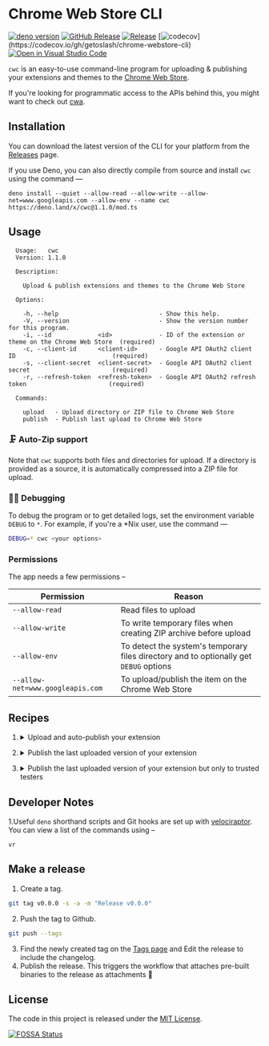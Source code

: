 <!-- deno-fmt-ignore-file -->
# Chrome Web Store CLI

[![deno version](https://img.shields.io/badge/deno-^1.16.3-lightgrey?logo=deno)](https://github.com/denoland/deno)
[![GitHub Release](https://img.shields.io/github/release/getoslash/chrome-webstore-cli.svg)](https://github.com/getoslash/chrome-webstore-cli/releases)
[![Release](https://github.com/getoslash/chrome-webstore-cli/actions/workflows/release.yml/badge.svg)](https://github.com/getoslash/chrome-webstore-cli/actions/workflows/release.yml)
[![codecov](https://codecov.io/gh/getoslash/chrome-webstore-cli/branch/main/graph/badge.svg?token=???)](https://codecov.io/gh/getoslash/chrome-webstore-cli)
[![Open in Visual Studio Code](https://open.vscode.dev/badges/open-in-vscode.svg)](https://open.vscode.dev/getoslash/chrome-webstore-cli)

`cwc` is an easy-to-use command-line program for uploading & publishing your
extensions and themes to the
[Chrome Web Store](https://chrome.google.com/webstore/category/extensions).

If you're looking for programmatic access to the APIs behind this, you might
want to check out [cwa](https://github.com/getoslash/chrome-webstore-api).

## Installation

You can download the latest version of the CLI for your platform from the
[Releases](https://github.com/getoslash/chrome-webstore-cli/releases) page.

If you use Deno, you can also directly compile from source and install `cwc`
using the command —

```
deno install --quiet --allow-read --allow-write --allow-net=www.googleapis.com --allow-env --name cwc https://deno.land/x/cwc@1.1.0/mod.ts
```

## Usage

```
  Usage:   cwc
  Version: 1.1.0

  Description:

    Upload & publish extensions and themes to the Chrome Web Store

  Options:

    -h, --help                            - Show this help.
    -V, --version                         - Show the version number for this program.
    -i, --id             <id>             - ID of the extension or theme on the Chrome Web Store  (required)
    -c, --client-id      <client-id>      - Google API OAuth2 client ID                           (required)
    -s, --client-secret  <client-secret>  - Google API OAuth2 client secret                       (required)
    -r, --refresh-token  <refresh-token>  - Google API OAuth2 refresh token                       (required)

  Commands:

    upload   - Upload directory or ZIP file to Chrome Web Store
    publish  - Publish last upload to Chrome Web Store
```

### 🗜 Auto-Zip support

Note that `cwc` supports both files and directories for upload. If a directory
is provided as a source, it is automatically compressed into a ZIP file for
upload.

### 🕵🏼 Debugging

To debug the program or to get detailed logs, set the environment variable
`DEBUG` to `*`. For example, if you're a *Nix user, use the command —

```bash
DEBUG=* cwc <your options>
```

### Permissions

The app needs a few permissions –

| Permission                       | Reason                                                                                 |
| -------------------------------- | -------------------------------------------------------------------------------------- |
| `--allow-read`                   | Read files to upload                                                                   |
| `--allow-write`                  | To write temporary files when creating ZIP archive before upload                       |
| `--allow-env`                    | To detect the system's temporary files directory and to optionally get `DEBUG` options |
| `--allow-net=www.googleapis.com` | To upload/publish the item on the Chrome Web Store                                     |

## Recipes

1. <details>

   <summary>Upload and auto-publish your extension</summary>

   ```
   cwc upload --file "<path-to-extension>" --id "<extension-id>" --client-id "<client-id>" --client-secret "<client-secret>" --refresh-token "<refresh-token>" --auto-publish
   ```

</details>

2. <details>

   <summary>Publish the last uploaded version of your extension</summary>

   ```
   cwc publish --id "<extension-id>" --client-id "<client-id>" --client-secret "<client-secret>" --refresh-token "<refresh-token>"
   ```

</details>

3. <details>

   <summary>Publish the last uploaded version of your extension but only to trusted testers</summary>

   ```
   cwc publish --id "<extension-id>" --client-id "<client-id>" --client-secret "<client-secret>" --refresh-token "<refresh-token>" --trusted-testers
   ```

</details>

## Developer Notes

1.Useful `deno` shorthand scripts and Git hooks are set up with
[velociraptor](https://velociraptor.run/docs/installation/). You can view a list
of the commands using –

  ```
  vr
  ```

## Make a release

1. Create a tag.

  ```bash
  git tag v0.0.0 -s -a -m "Release v0.0.0"
  ```
2. Push the tag to Github.

  ```bash
  git push --tags
  ```
3. Find the newly created tag on the [Tags page](https://github.com/getoslash/chrome-webstore-cli/tags) and Edit the release to include the changelog.
4. Publish the release. This triggers the workflow that attaches pre-built binaries to the release as attachments 🥳

## License

The code in this project is released under the [MIT License](LICENSE).

[![FOSSA Status](https://app.fossa.com/api/projects/git%2Bgithub.com%2Fgetoslash%2Fchrome-webstore-cli.svg?type=large)](https://app.fossa.com/projects/git%2Bgithub.com%2Fgetoslash%2Fchrome-webstore-cli?ref=badge_large)
